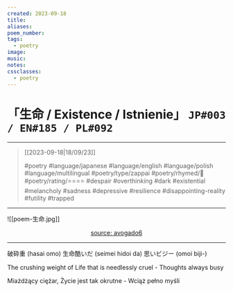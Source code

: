 ```yaml
---
created: 2023-09-18
title:
aliases:
poem_number:
tags:
  - poetry
image:
music:
notes:
cssclasses:
  - poetry
---
```

# 「生命 / Existence / Istnienie」 `JP#003 / EN#185 / PL#092`

---

> [[2023-09-18|18/09/23]]
> 
> #poetry 
> #language/japanese #language/english #language/polish #language/multilingual
> #poetry/type/zappai 
> #poetry/rhymed/🔴 
> #poetry/rating/⭐⭐⭐⭐ 
> #despair #overthinking #dark #existential #melancholy #sadness #depressive #resilience #disappointing-reality #futility #trapped 

---

![[poem-生命.jpg]]

<center class="img_caption"><a href="https://www.avogado6.com/diary2023?lightbox=dataItem-ls6ywg6v17" class="source-link">source: avogado6</a></center>

---

破砕重 (hasai omo)
生命酷いだ (seimei hidoi da)
思いビジー (omoi biji-)

The crushing weight of
Life that is needlessly cruel -
Thoughts always busy

Miażdżący ciężar,
Życie jest tak okrutne - 
Wciąż pełno myśli